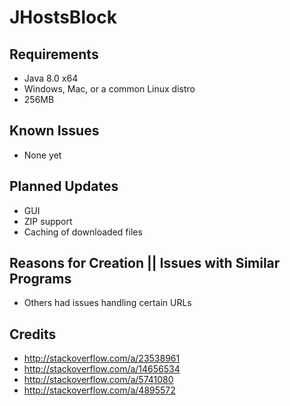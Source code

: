 JHostsBlock
==========

Requirements
------------
- Java 8.0 x64
- Windows, Mac, or a common Linux distro
- 256MB

Known Issues
------------
- None yet

Planned Updates
---------------
- GUI
- ZIP support
- Caching of downloaded files

Reasons for Creation || Issues with Similar Programs
----------------------------------------------------
- Others had issues handling certain URLs

Credits
-------
- http://stackoverflow.com/a/23538961
- http://stackoverflow.com/a/14656534
- http://stackoverflow.com/a/5741080
- http://stackoverflow.com/a/4895572
